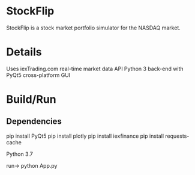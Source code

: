 # StockFlip

StockFlip is a stock market portfolio simulator for the NASDAQ market. 

# Details

Uses iexTrading.com real-time market data API
Python 3 back-end with PyQt5 cross-platform GUI

# Build/Run

## Dependencies

pip install PyQt5
pip install plotly
pip install iexfinance
pip install requests-cache

Python 3.7


run-> python App.py
